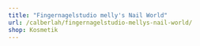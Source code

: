 ```yaml
---
title: "Fingernagelstudio melly's Nail World"
url: /calberlah/fingernagelstudio-mellys-nail-world/
shop: Kosmetik
---
```

